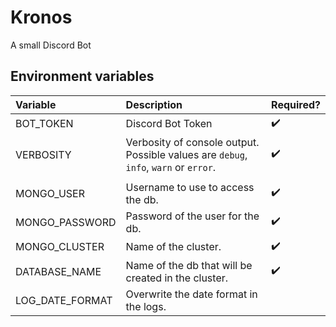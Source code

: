 # Kronos

A small Discord Bot

## Environment variables

| Variable        | Description                                                                          | Required?          |
|:----------------|:-------------------------------------------------------------------------------------|:-------------------|
| BOT_TOKEN       | Discord Bot Token                                                                    | :heavy_check_mark: |
| VERBOSITY       | Verbosity of console output. Possible values are `debug`, `info`, `warn` or `error`. | :heavy_check_mark: |
|                 |                                                                                      |                    |
| MONGO_USER      | Username to use to access the db.                                                    | :heavy_check_mark: |
| MONGO_PASSWORD  | Password of the user for the db.                                                     | :heavy_check_mark: |
| MONGO_CLUSTER   | Name of the cluster.                                                                 | :heavy_check_mark: |
| DATABASE_NAME   | Name of the db that will be created in the cluster.                                  | :heavy_check_mark: |
| LOG_DATE_FORMAT | Overwrite the date format in the logs.                                               |                    |
